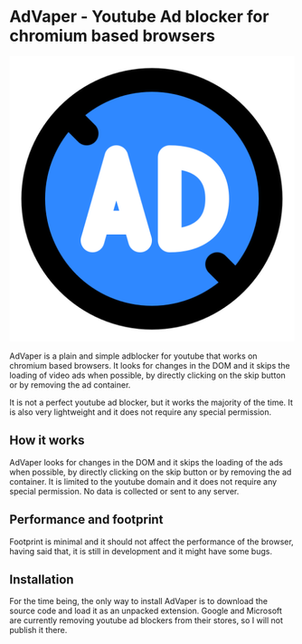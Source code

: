 # AdVaper - Youtube Ad blocker for chromium based browsers
![Alt text](icon_512.png "AdVaper")

AdVaper is a plain and simple adblocker for youtube that works on chromium based browsers. It looks for changes in the DOM and it skips the loading of video ads when possible, by directly clicking on the skip button or by removing the ad container.

It is not a perfect youtube ad blocker, but it works the majority of the time. It is also very lightweight and it does not require any special permission. 

## How it works
AdVaper looks for changes in the DOM and it skips the loading of the ads when possible, by directly clicking on the skip button or by removing the ad container. 
It is limited to the youtube domain and it does not require any special permission. No data is collected or sent to any server.

## Performance and footprint
Footprint is minimal and it should not affect the performance of the browser, having said that, it is still in development and it might have some bugs.


## Installation
For the time being, the only way to install AdVaper is to download the source code and load it as an unpacked extension. Google and Microsoft are currently removing youtube ad blockers from their stores, so I will not publish it there.
